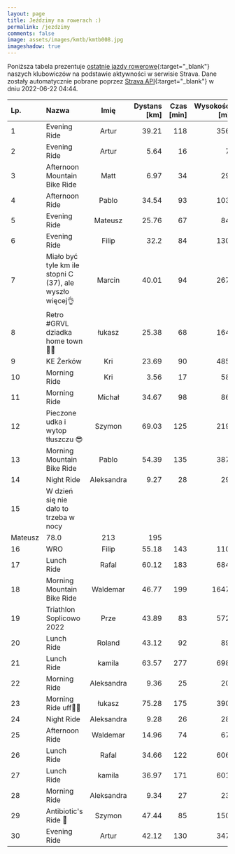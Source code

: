 ```yaml
---
layout: page
title: Jeździmy na rowerach :)
permalink: /jezdzimy
comments: false
image: assets/images/kmtb/kmtb008.jpg
imageshadow: true
---
```


Poniższa tabela prezentuje [ostatnie jazdy rowerowe](https://www.strava.com/clubs/336381){:target="_blank"} naszych klubowiczów na podstawie aktywności w serwisie Strava. Dane zostały automatycznie pobrane poprzez [Strava API](https://developers.strava.com/docs/reference/#api-Clubs-getClubActivitiesById){:target="_blank"} w dniu 2022-06-22 04:44.

Lp. | Nazwa | Imię | Dystans [km] | Czas [min] | Wysokość [m]
:--- | :--- | :---: | ---: | ---: | ---:
1|Evening Ride|Artur|39.21|118|356
2|Evening Ride|Artur|5.64|16|7
3|Afternoon Mountain Bike Ride|Matt|6.97|34|29
4|Afternoon Ride|Pablo|34.54|93|103
5|Evening Ride|Mateusz|25.76|67|84
6|Evening Ride|Filip|32.2|84|130
7|Miało być tyle km ile stopni C (37), ale wyszło więcej👌|Marcin|40.01|94|267
8|Retro #GRVL dziadka home town🚵🏤|łukasz|25.38|68|164
9|KE Żerków |Kri|23.69|90|485
10|Morning Ride|Kri|3.56|17|58
11|Morning Ride|Michał|34.67|98|86
12|Pieczone udka i wytop tłuszczu 😎|Szymon|69.03|125|219
13|Morning Mountain Bike Ride|Pablo|54.39|135|387
14|Night Ride|Aleksandra|9.27|28|29
15|W dzień się nie dało to trzeba w nocy 
|Mateusz|78.0|213|195
16|WRO|Filip|55.18|143|110
17|Lunch Ride|Rafal|60.12|183|684
18|Morning Mountain Bike Ride|Waldemar|46.77|199|1647
19|Triathlon Soplicowo 2022|Prze|43.89|83|572
20|Lunch Ride|Roland|43.12|92|89
21|Lunch Ride|kamila|63.57|277|698
22|Morning Ride|Aleksandra|9.36|25|20
23|Morning Ride uff🥤🚵|łukasz|75.28|175|390
24|Night Ride|Aleksandra|9.28|26|28
25|Afternoon Ride|Waldemar|14.96|74|67
26|Lunch Ride|Rafal|34.66|122|606
27|Lunch Ride|kamila|36.97|171|601
28|Morning Ride|Aleksandra|9.34|27|23
29|Antibiotic's Ride 🤪|Szymon|47.44|85|150
30|Evening Ride|Artur|42.12|130|347
